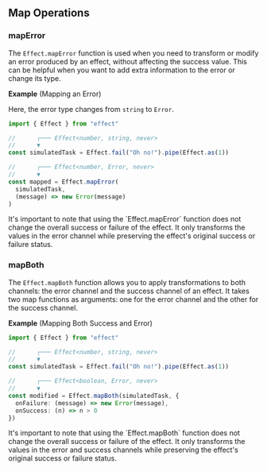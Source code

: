 ## Map Operations

### mapError

The `Effect.mapError` function is used when you need to transform or modify an error produced by an effect, without affecting the success value. This can be helpful when you want to add extra information to the error or change its type.

**Example** (Mapping an Error)

Here, the error type changes from `string` to `Error`.

```ts twoslash
import { Effect } from "effect"

//      ┌─── Effect<number, string, never>
//      ▼
const simulatedTask = Effect.fail("Oh no!").pipe(Effect.as(1))

//      ┌─── Effect<number, Error, never>
//      ▼
const mapped = Effect.mapError(
  simulatedTask,
  (message) => new Error(message)
)
```

<Aside type="note">
  It's important to note that using the `Effect.mapError` function does
  not change the overall success or failure of the effect. It only
  transforms the values in the error channel while preserving the effect's
  original success or failure status.
</Aside>

### mapBoth

The `Effect.mapBoth` function allows you to apply transformations to both channels: the error channel and the success channel of an effect. It takes two map functions as arguments: one for the error channel and the other for the success channel.

**Example** (Mapping Both Success and Error)

```ts twoslash
import { Effect } from "effect"

//      ┌─── Effect<number, string, never>
//      ▼
const simulatedTask = Effect.fail("Oh no!").pipe(Effect.as(1))

//      ┌─── Effect<boolean, Error, never>
//      ▼
const modified = Effect.mapBoth(simulatedTask, {
  onFailure: (message) => new Error(message),
  onSuccess: (n) => n > 0
})
```

<Aside type="note">
  It's important to note that using the `Effect.mapBoth` function does not
  change the overall success or failure of the effect. It only transforms
  the values in the error and success channels while preserving the
  effect's original success or failure status.
</Aside>
